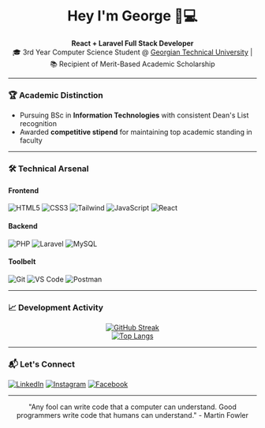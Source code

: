 <div align="center">

# Hey I'm George 👨💻 
**React + Laravel Full Stack Developer**  
🎓 3rd Year Computer Science Student @ [Georgian Technical University](https://gtu.ge/) | 📚 Recipient of Merit-Based Academic Scholarship  

</div>

---

### 🏆 Academic Distinction
- Pursuing BSc in **Information Technologies** with consistent Dean's List recognition
- Awarded **competitive stipend** for maintaining top academic standing in faculty

---

### 🛠️ Technical Arsenal

#### **Frontend**  
![HTML5](https://img.shields.io/badge/-HTML5-E34F26?logo=html5&logoColor=white)
![CSS3](https://img.shields.io/badge/-CSS3-1572B6?logo=css3&logoColor=white)
![Tailwind](https://img.shields.io/badge/-Tailwind-38B2AC?logo=tailwind-css&logoColor=white)
![JavaScript](https://img.shields.io/badge/-JavaScript-F7DF1E?logo=javascript&logoColor=black)
![React](https://img.shields.io/badge/-React-61DAFB?logo=react&logoColor=black)

#### **Backend**  
![PHP](https://img.shields.io/badge/-PHP-777BB4?logo=php&logoColor=white)
![Laravel](https://img.shields.io/badge/-Laravel-FF2D20?logo=laravel&logoColor=white)
![MySQL](https://img.shields.io/badge/-MySQL-4479A1?logo=mysql&logoColor=white)

#### **Toolbelt**  
![Git](https://img.shields.io/badge/-Git-F05032?logo=git&logoColor=white)
![VS Code](https://img.shields.io/badge/-VS_Code-007ACC?logo=visual-studio-code&logoColor=white)
![Postman](https://img.shields.io/badge/-Postman-FF6C37?logo=postman&logoColor=white)

---

### 📈 Development Activity

<div align="center">
  
[![GitHub Streak](https://streak-stats.demolab.com?user=GiorgiALT&theme=radical)](https://git.io/streak-stats)  
[![Top Langs](https://github-readme-stats.vercel.app/api/top-langs/?username=GiorgiALT&layout=compact&theme=radical&hide=shell)](https://github.com/GiorgiALT)

</div>

---

### 📬 Let's Connect

[![LinkedIn](https://img.shields.io/badge/-George_Zhorzholiani-0A66C2?logo=linkedin&logoColor=white)](https://www.linkedin.com/in/giorgi-zhorzholiani-916250262)
[![Instagram](https://img.shields.io/badge/-@giorgiii.zhorzholiani-E4405F?logo=instagram&logoColor=white)](https://www.instagram.com/giorgiii.zhorzholiani)
[![Facebook](https://img.shields.io/badge/-George_Zhorzholiani-1877F2?logo=facebook&logoColor=white)](https://www.facebook.com/Giorgii.Zhorzholiani)

---

<div align="center">

"Any fool can write code that a computer can understand. Good programmers write code that humans can understand." - Martin Fowler

</div>
